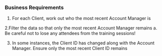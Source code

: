 ### Business Requirements

1. For each Client, work out who the most recent Account Manager is

2.Filter the data so that only the most recent Account Manager remains 
  a. Be careful not to lose any attendees from the training sessions!

3. In some instances, the Client ID has changed along with the Account Manager. Ensure only the most recent Client ID remains
